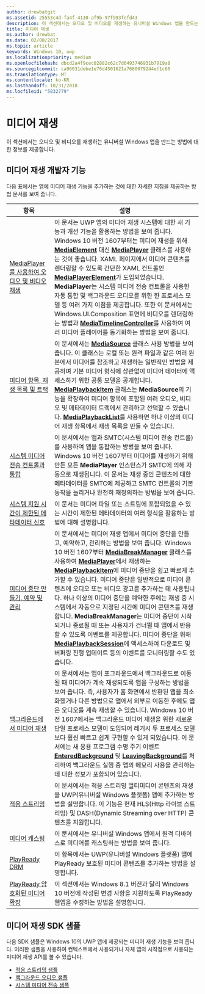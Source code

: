 ```yaml
---
author: drewbatgit
ms.assetid: 25553c4d-fa4f-4130-af9b-97f993fefd43
description: 이 섹션에서는 오디오 및 비디오를 재생하는 유니버설 Windows 앱을 만드는 방법에 대한 정보를 제공합니다.
title: 미디어 재생
ms.author: drewbat
ms.date: 02/08/2017
ms.topic: article
keywords: Windows 10, uwp
ms.localizationpriority: medium
ms.openlocfilehash: dbcd2a4f9cec02882c62c7d6493746931b7919a8
ms.sourcegitcommit: ca96031debe1e76d4501621a7680079244ef1c60
ms.translationtype: MT
ms.contentlocale: ko-KR
ms.lasthandoff: 10/31/2018
ms.locfileid: "5832779"
---
```

# <a name="media-playback"></a>미디어 재생


이 섹션에서는 오디오 및 비디오를 재생하는 유니버설 Windows 앱을 만드는 방법에 대한 정보를 제공합니다. 

## <a name="media-playback-developer-features"></a>미디어 재생 개발자 기능

다음 표에서는 앱에 미디어 재생 기능을 추가하는 것에 대한 자세한 지침을 제공하는 방법 문서를 보여 줍니다.
 
| 항목                                                                                             | 설명                                                                                                                                                                                                                                                                                    |
|---------------------------------------------------------------------------------------------------|------------------------------------------------------------------------------------------------------------------------------------------------------------------------------------------------------------------------------------------------------------------------------------------------|
| [MediaPlayer를 사용하여 오디오 및 비디오 재생](play-audio-and-video-with-mediaplayer.md) | 이 문서는 UWP 앱의 미디어 재생 시스템에 대한 새 기능과 개선 기능을 활용하는 방법을 보여 줍니다. Windows 10 버전 1607부터는 미디어 재생을 위해 [**MediaElement**](https://msdn.microsoft.com/library/windows/apps/Windows.UI.Xaml.Controls.MediaElement) 대신 [**MediaPlayer**](https://msdn.microsoft.com/library/windows/apps/Windows.Media.Playback.MediaPlayer) 클래스를 사용하는 것이 좋습니다. XAML 페이지에서 미디어 콘텐츠를 렌더링할 수 있도록 간단한 XAML 컨트롤인 [**MediaPlayerElement**](https://msdn.microsoft.com/library/windows/apps/Windows.UI.Xaml.Controls.MediaPlayerElement)가 도입되었습니다. **MediaPlayer**는 시스템 미디어 전송 컨트롤을 사용한 자동 통합 및 백그라운드 오디오를 위한 한 프로세스 모델 등 여러 가지 이점을 제공합니다. 또한 이 문서에서는 Windows.UI.Composition 표면에 비디오를 렌더링하는 방법과 [**MediaTimelineController**](https://msdn.microsoft.com/library/windows/apps/Windows.Media.MediaTimelineController)를 사용하여 여러 미디어 플레이어를 동기화하는 방법을 보여 줍니다.                                                                                                          |
| [미디어 항목, 재생 목록 및 트랙](media-playback-with-mediasource.md)                         | 이 문서에서는 [**MediaSource**](https://msdn.microsoft.com/library/windows/apps/Windows.Media.Core.MediaSource) 클래스 사용 방법을 보여 줍니다. 이 클래스는 로컬 또는 원격 파일과 같은 여러 원본에서 미디어를 참조하고 재생하는 일반적인 방법을 제공하며 기본 미디어 형식에 상관없이 미디어 데이터에 액세스하기 위한 공통 모델을 공개합니다. [**MediaPlaybackItem**](https://msdn.microsoft.com/library/windows/apps/dn930939) 클래스는 **MediaSource**의 기능을 확장하여 미디어 항목에 포함된 여러 오디오, 비디오 및 메타데이터 트랙에서 관리하고 선택할 수 있습니다. [**MediaPlaybackList**](https://msdn.microsoft.com/library/windows/apps/dn930955)를 사용하면 하나 이상의 미디어 재생 항목에서 재생 목록을 만들 수 있습니다.                                                                                                               |
| [시스템 미디어 전송 컨트롤과 통합](integrate-with-systemmediatransportcontrols.md)                               | 이 문서에서는 앱과 SMTC(시스템 미디어 전송 컨트롤)를 사용하여 앱을 통합하는 방법을 보여 줍니다. Windows 10 버전 1607부터 미디어를 재생하기 위해 만든 모든 **MediaPlayer** 인스턴스가 SMTC에 의해 자동으로 재생됩니다. 이 문서는 재생 중인 콘텐츠에 대한 메타데이터를 SMTC에 제공하고 SMTC 컨트롤의 기본 동작을 늘리거나 완전히 재정의하는 방법을 보여 줍니다.                                   |
| [시스템 지원 시간이 제한된 메타데이터 신호](system-supported-metadata-cues.md)                               | 이 문서는 미디어 파일 또는 스트림에 포함되었을 수 있는 시간이 제한된 메타데이터의 여러 형식을 활용하는 방법에 대해 설명합니다.                                   |
| [미디어 중단 만들기, 예약 및 관리](create-schedule-and-manage-media-breaks.md)                                                                             | 이 문서에서는 미디어 재생 앱에서 미디어 중단을 만들고, 예약하고, 관리하는 방법을 보여 줍니다. Windows 10 버전 1607부터 [**MediaBreakManager**](https://msdn.microsoft.com/library/windows/apps/Windows.Media.Playback.MediaBreakManager) 클래스를 사용하여 [**MediaPlayer**](https://msdn.microsoft.com/library/windows/apps/Windows.Media.Playback.MediaPlayer)에서 재생하는 [**MediaPlaybackItem**](https://msdn.microsoft.com/library/windows/apps/Windows.Media.Playback.MediaPlaybackItem)에 미디어 중단을 쉽고 빠르게 추가할 수 있습니다. 미디어 중단은 일반적으로 미디어 콘텐츠에 오디오 또는 비디오 광고를 추가하는 데 사용됩니다. 하나 이상의 미디어 중단을 예약한 후에는 재생 중 시스템에서 자동으로 지정된 시간에 미디어 콘텐츠를 재생합니다. **MediaBreakManager**는 미디어 중단이 시작되거나 종료될 때 또는 사용자가 건너뛸 때 앱에서 반응할 수 있도록 이벤트를 제공합니다. 미디어 중단을 위해 [**MediaPlaybackSession**](https://msdn.microsoft.com/library/windows/apps/Windows.Media.Playback.MediaPlaybackSession)에 액세스하여 다운로드 및 버퍼링 진행 업데이트 등의 이벤트를 모니터링할 수도 있습니다.                                                                                                                     |
| [백그라운드에서 미디어 재생](background-audio.md)                                                                             | 이 문서에서는 앱이 포그라운드에서 백그라운드로 이동될 때 미디어가 계속 재생되도록 앱을 구성하는 방법을 보여 줍니다. 즉, 사용자가 홈 화면에서 반환된 앱을 최소화했거나 다른 방법으로 앱에서 외부로 이동한 후에도 앱은 오디오를 계속 재생할 수 있습니다. Windows 10 버전 1607에서는 백그라운드 미디어 재생을 위한 새로운 단일 프로세스 모델이 도입되어 레거시 두 프로세스 모델보다 훨씬 빠르고 쉽게 구현할 수 있게 되었습니다. 이 문서에는 새 응용 프로그램 수명 주기 이벤트 [**EnteredBackground**](https://msdn.microsoft.com/library/windows/apps/Windows.ApplicationModel.Core.CoreApplication.EnteredBackground) 및 [**LeavingBackground**](https://msdn.microsoft.com/library/windows/apps/Windows.ApplicationModel.Core.CoreApplication.LeavingBackground)를 처리하여 백그라운드 실행 중 앱의 메모리 사용을 관리하는 데 대한 정보가 포함되어 있습니다.                                                                                                                    |
| [적응 스트리밍](adaptive-streaming.md)                                                       | 이 문서에서는 적응 스트리밍 멀티미디어 콘텐츠의 재생을 UWP(유니버설 Windows 플랫폼) 앱에 추가하는 방법을 설명합니다. 이 기능은 현재 HLS(Http 라이브 스트리밍) 및 DASH(Dynamic Streaming over HTTP) 콘텐츠를 지원합니다.                                          |
| [미디어 캐스팅](media-casting.md)                                                                 | 이 문서에서는 유니버설 Windows 앱에서 원격 디바이스로 미디어를 캐스팅하는 방법을 보여 줍니다.                                                                                                                                                                                                       |
| [PlayReady DRM](playready-client-sdk.md)                                                          | 이 항목에서는 UWP(유니버설 Windows 플랫폼) 앱에 PlayReady 보호된 미디어 콘텐츠를 추가하는 방법을 설명합니다.                                                                                                                                                                                |
| [PlayReady 암호화된 미디어 확장](playready-encrypted-media-extension.md)                     | 이 섹션에서는 Windows 8.1 버전과 달리 Windows 10 버전에 작성된 변경 사항을 지원하도록 PlayReady 웹앱을 수정하는 방법을 설명합니다.                                                                                                                                       |

## <a name="media-playback-sdk-samples"></a>미디어 재생 SDK 샘플

다음 SDK 샘플은 Windows 10의 UWP 앱에 제공되는 미디어 재생 기능을 보여 줍니다. 이러한 샘플을 사용하여 컨텍스트에서 사용되거나 자체 앱의 시작점으로 사용되는 미디어 재생 API를 볼 수 있습니다.

* [적응 스트리밍 샘플](https://github.com/Microsoft/Windows-universal-samples/tree/dev/Samples/AdaptiveStreaming)
* [백그라운드 오디오 샘플](https://github.com/Microsoft/Windows-universal-samples/tree/master/Samples/BackgroundMediaPlayback)
* [시스템 미디어 전송 샘플](https://github.com/Microsoft/Windows-universal-samples/tree/dev/Samples/SystemMediaTransportControls)                                                                                               
 





